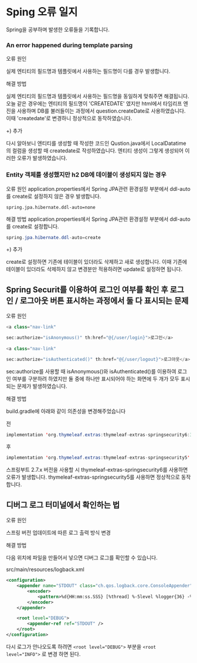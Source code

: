 # Sping 오류 일지
Spring을 공부하며 발생한 오류들을 기록합니다.

###  An error happened during template parsing
오류 원인 

실제 엔티티의 필드명과 템플릿에서 사용하는 필드명이 다를 경우 발생합니다.

해결 방법

실제 엔티티의 필드명과 템플릿에서 사용하는 필드명을 동일하게 맞춰주면 해결됩니다.
오늘 같은 경우에는 엔티티의 필드명이 'CREATEDATE' 였지만  html에서 타임리프 엔진을 사용하며 DB를 불러들이는 과정에서 question.createDate로 사용하였습니다. 이때 'createdate'로 변경하니 정상적으로 동작하였습니다.

+) 추가

다시 알아보니 엔티티를 생성할 때 작성한 코드인 Qustion.java에서 LocalDatatime의 컬럼을 생성할 때 createdate로 작성하였습니다. 엔티티 생성이 그렇게 생성되어 이러한 오류가 발생하였습니다. 


### Entity 객체를 생성했지만 h2 DB에 데이블이 생성되지 않는 경우

오류 원인
application.properties에서 Spring JPA관련 환경설정 부분에서 ddl-auto를 create로 설정하지 않은 경우 발생합니다.
```
spring.jpa.hibernate.ddl-auto=none
```

해결 방법
application.properties에서 Spring JPA관련 환경설정 부분에서 ddl-auto를 create로 설정합니다.
```java
spring.jpa.hibernate.ddl-auto=create
```
+) 추가

create로 설정하면 기존에 테이블이 있더라도 삭제하고 새로 생성합니다. 이때 기존에 테이블이 있더라도 삭제하지 않고 변경분만 적용하려면 update로 설정하면 됩니다.


## Spring Securit를 이용하여 로그인 여부를 확인 후 로그인 / 로그아웃 버튼 표시하는 과정에서 둘 다 표시되는 문제

오류 원인
``` java
<a class="nav-link" 

sec:authorize="isAnonymous()" th:href="@{/user/login}">로그인</a>
                    
<a class="nav-link" 

sec:authorize="isAuthenticated()" th:href="@{/user/logout}">로그아웃</a>
```

sec:authorize를 사용할 때 isAnonymous()와 isAuthenticated()를 이용하여 로그인 여부를 구분하려 하였지만 둘 중에 하나만 표시되어야 하는 화면에 두 개가 모두 표시되는 문제가 발생하였습니다.

해결 방법

build.gradle에 아래와 같이 의존성을 변경해주었습니다

전
``` java
implementation 'org.thymeleaf.extras:thymeleaf-extras-springsecurity6:3.1.1.RELEASE' 
```

후
``` java
implementation 'org.thymeleaf.extras:thymeleaf-extras-springsecurity5' 
```

스프링부트 2.7.x 버전을 사용할 시 thymeleaf-extras-springsecurity6를 사용하면 오류가 발생합니다. thymeleaf-extras-springsecurity5를 사용하면 정상적으로 동작합니다.

## 디버그 로그 터미널에서 확인하는 법

오류 원인

스프링 버전 업데이트에 따른 로그 출력 방식 변경

해결 방법

다음 위치에 파일을 만들어서 넣으면 디버그 로그를 확인할 수 있습니다.

src/main/resources/logback.xml

``` xml
<configuration>
    <appender name="STDOUT" class="ch.qos.logback.core.ConsoleAppender">
        <encoder>
            <pattern>%d{HH:mm:ss.SSS} [%thread] %-5level %logger{36} -%kvp-%msg%n</pattern>
        </encoder>
    </appender>

    <root level="DEBUG">
        <appender-ref ref="STDOUT" />
    </root>
</configuration>
```

다시 로그가 안나오도록 하려면  `<root level="DEBUG">` 부분을 `<root level="INFO">` 로 변경 하면 된다.

